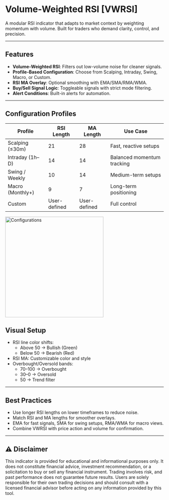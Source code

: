 # Volume-Weighted RSI [VWRSI]

A modular RSI indicator that adapts to market context by weighting momentum with volume. Built for traders who demand clarity, control, and precision.

---

##  Features

- **Volume-Weighted RSI**: Filters out low-volume noise for cleaner signals.
- **Profile-Based Configuration**: Choose from Scalping, Intraday, Swing, Macro, or Custom.
- **RSI MA Overlay**: Optional smoothing with EMA/SMA/RMA/WMA.
- **Buy/Sell Signal Logic**: Toggleable signals with strict mode filtering.
- **Alert Conditions**: Built-in alerts for automation.

---

##  Configuration Profiles

| Profile            | RSI Length | MA Length | Use Case            |
|--------------------|------------|-----------|---------------------|
| Scalping (≤30m)    | 21         | 28        | Fast, reactive setups |
| Intraday (1h–D)    | 14         | 14        | Balanced momentum tracking |
| Swing / Weekly     | 10         | 14        | Medium-term setups |
| Macro (Monthly+)   | 9          | 7         | Long-term positioning |
| Custom             | User-defined | User-defined | Full control |

<img width="312" height="320" alt="Configurations" src="https://github.com/user-attachments/assets/1b810888-5c4a-40d2-a0cc-6f7182ba6e42" />


## Visual Setup

- RSI line color shifts:  
  - Above 50 → Bullish (Green)  
  - Below 50 → Bearish (Red)
- RSI MA: Customizable color and style
- Overbought/Oversold bands:  
  - 70–100 → Overbought  
  - 30–0 → Oversold  
  - 50 → Trend filter
    
---

## Best Practices

- Use longer RSI lengths on lower timeframes to reduce noise.
- Match RSI and MA lengths for smoother overlays.
- EMA for fast signals, SMA for swing setups, RMA/WMA for macro views.
- Combine VWRSI with price action and volume for confirmation.

---

## ⚠️ Disclaimer
This indicator is provided for educational and informational purposes only. It does not constitute financial advice, investment recommendation, or a solicitation to buy or sell any financial instrument. Trading involves risk, and past performance does not guarantee future results. Users are solely responsible for their own trading decisions and should consult with a licensed financial advisor before acting on any information provided by this tool.
